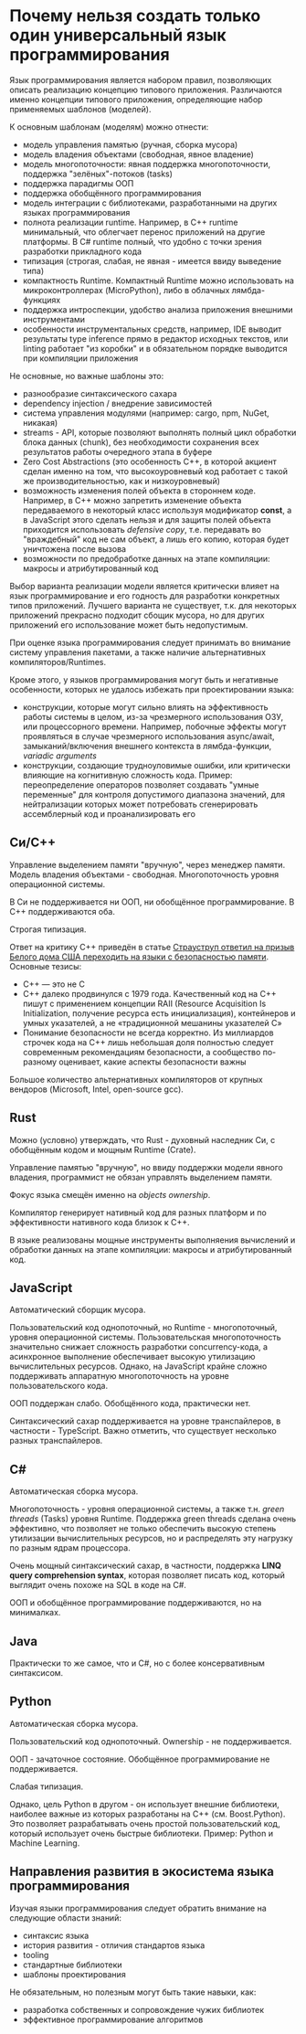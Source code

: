 # Почему нельзя создать только один универсальный язык программирования

Язык программирования является набором правил, позволяющих описать реализацию концепцию типового приложения. Различаются именно концепции типового приложения, определяющие набор применяемых шаблонов (моделей).

К основным шаблонам (моделям) можно отнести:

- модель управления памятью (ручная, сборка мусора)
- модель владения объектами (свободная, явное владение)
- модель многопоточности: явная поддержка многопоточности, поддержка "зелёных"-потоков (tasks)
- поддержка парадигмы ООП
- поддержка обобщённого программирования
- модель интеграции с библиотеками, разработанными на других языках программирования
- полнота реализации runtime. Например, в C++ runtime минимальный, что облегчает перенос приложений на другие платформы. В C\# runtime полный, что удобно с точки зрения разработки прикладного кода
- типизация (строгая, слабая, не явная - имеется ввиду выведение типа)
- компактность Runtime. Компактный Runtime можно использовать на микроконтроллерах (MicroPython), либо в облачных лямбда-функциях
- поддержка интроспекции, удобство анализа приложения внешними инструментами
- особенности инструментальных средств, например, IDE выводит результаты type inference прямо в редактор исходных текстов, или linting работает "из коробки" и в обязательном порядке выводится при компиляции приложения

Не основные, но важные шаблоны это:

- разнообразие синтаксического сахара
- dependency injection / внедрение зависимостей
- система управления модулями (например: cargo, npm, NuGet, никакая)
- streams - API, которые позволяют выполнять полный цикл обработки блока данных (chunk), без необходимости сохранения всех результатов работы очередного этапа в буфере
- Zero Cost Abstractions (это особенность C++, в которой акциент сделан именно на том, что высокоуровневый код работает с такой же производительностью, как и низкоуровневый)
- возможность изменения полей объекта в стороннем коде. Например, в C++ можно запретить изменение объекта передаваемого в некоторый класс используя модификатор **const**, а в JavaScript этого сделать нельзя и для защиты полей объекта приходится использовать _defensive copy_, т.е. передавать во "враждебный" код не сам объект, а лишь его копию, которая будет уничтожена после вызова
- возможности по предобработке данных на этапе компиляции: макросы и атрибутированный код

Выбор варианта реализации модели является критически влияет на язык программирование и его годность для разработки конкретных типов приложений. Лучшего варианта не существует, т.к. для некоторых приложений прекрасно подходит сбощик мусора, но для других приложений его использование может быть недопустимым.

При оценке языка программирования следует принимать во внимание систему управления пакетами, а также наличие альтернативных компиляторов/Runtimes.

Кроме этого, у языков программирования могут быть и негативные особенности, которых не удалось избежать при проектировании языка:

- конструкции, которые могут сильно влиять на эффективность работы системы в целом, из-за чрезмерного использования ОЗУ, или процессорного времени. Например, побочные эффекты могут проявляться в случае чрезмерного использования async/await, замыканий/включения внешнего контекста в лямбда-функции, _variadic arguments_
- конструкции, создающие трудноуловимые ошибки, или критически влияющие на когнитивную сложность кода. Пример: переопределение операторов позволяет создавать "умные переменные" для контроля допустимого диапазона значений, для нейтрализации которых может потребовать сгенерировать ассемблерный код и проанализировать его

## Си/C++

Управление выделением памяти "вручную", через менеджер памяти. Модель владения объектами - свободная. Многопоточность уровня операционной системы.

В Си не поддерживается ни ООП, ни обобщённое программирование. В C++ поддерживаются оба.

Строгая типизация.

Ответ на критику C++ приведён в статье [Страуструп ответил на призыв Белого дома США переходить на языки с безопасностью памяти](https://habr.com/ru/news/801525/). Основные тезисы:

- C++ — это не C
- C++ далеко продвинулся с 1979 года. Качественный код на С++ пишут с применением концепции RAII (Resource Acquisition Is Initialization, получение ресурса есть инициализация), контейнеров и умных указателей, а не «традиционной мешанины указателей C»
- Понимание безопасности не всегда корректно. Из миллиардов строчек кода на C++ лишь небольшая доля полностью следует современным рекомендациям безопасности, а сообщество по-разному оценивает, какие аспекты безопасности важны

Большое количество альтернативных компиляторов от крупных вендоров (Microsoft, Intel, open-source gcc).

## Rust

Можно (условно) утверждать, что Rust - духовный наследник Си, с обобщённым кодом и мощным Runtime (Crate).

Управление памятью "вручную", но ввиду поддержки модели явного владения, программист не обязан управлять выделением памяти.

Фокус языка смещён именно на *objects ownership*.

Компилятор генерирует нативный код для разных платформ и по эффективности нативного кода близок к C++.

В языке реализованы мощные инструменты выполняения вычислений и обработки данных на этапе компиляции: макросы и атрибутированный код.

## JavaScript

Автоматический сборщик мусора.

Пользовательский код однопоточный, но Runtime - многопоточный, уровня операционной системы. Пользовательская многопоточность значительно снижает сложность разработки concurrency-кода, а асинхронное выполнение обеспечивает высокую утилизацию вычислительных ресурсов. Однако, на JavaScript крайне сложно поддерживать аппаратную многопоточность на уровне пользовательского кода.

ООП поддержан слабо. Обобщённого кода, практически нет.

Синтаксический сахар поддерживается на уровне транспайлеров, в частности - TypeScript. Важно отметить, что существует несколько разных транспайлеров.

## C\#

Автоматическая сборка мусора.

Многопоточность - уровня операционной системы, а также т.н. *green threads* (Tasks) уровня Runtime. Поддержка green threads сделана очень эффективно, что позволяет не только обеспечить высокую степень утилизации вычислительных ресурсов, но и распределять эту нагрузку по разным ядрам процессора.

Очень мощный синтаксический сахар, в частности, поддержка **LINQ query comprehension syntax**, которая позволяет писать код, который выглядит очень похоже на SQL в коде на C\#.

ООП и обобщённое программирование поддерживаются, но на минималках.

## Java

Практически то же самое, что и C\#, но с более консервативным синтаксисом.

## Python

Автоматическая сборка мусора.

Пользовательский код однопоточный. Ownership - не поддерживается.

ООП - зачаточное состояние. Обобщённое программирование не поддерживается.

Слабая типизация.

Однако, цель Python в другом - он использует внешние библиотеки, наиболее важные из которых разработаны на C++ (см. Boost.Python). Это позволяет разрабатывать очень простой пользовательский код, который использует очень быстрые библиотеки. Пример: Python и Machine Learning.

## Направления развития в экосистема языка программирования

Изучая языки программирования следует обратить внимание на следующие области знаний:

- синтаксис языка
- история развития - отличия стандартов языка
- tooling
- стандартные библиотеки
- шаблоны проектирования

Не обязательным, но полезным могут быть такие навыки, как:

- разработка собственных и сопровождение чужих библиотек
- эффективное программирование алгоритмов
